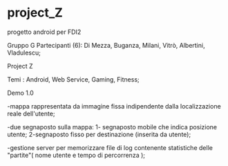 # project_Z
progetto android per FDI2


Gruppo G
Partecipanti (6): Di Mezza, Buganza, Milani, Vitrò, Albertini, Vladulescu;
 
Project Z
 
Temi : Android, Web Service, Gaming, Fitness;
 
Demo 1.0

-mappa rappresentata da immagine fissa indipendente dalla localizzazione reale dell'utente;
 
 -due segnaposto sulla mappa:
            1- segnaposto mobile che indica posizione utente;
            2-segnaposto fisso per destinazione (inserita da utente);
 
-gestione server per memorizzare file di log contenente statistiche delle "partite"( nome utente e tempo di percorrenza );
